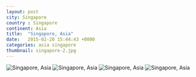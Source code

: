 ```yaml
---
layout: post
city: Singapore
country : Singapore
continent: Asia
title:  "Singapore, Asia"
date:   2015-02-20 15:44:43 +0000
categories: asia singapore
thumbnail: singapore-2.jpg
---
```


<div class="img-container">
	<img class="img-responsive" src="{{ site.baseurl }}/img/countries/singapore/singapore-1.jpg" alt="Singapore, Asia"/>
	<img class="img-responsive" src="{{ site.baseurl }}/img/countries/singapore/singapore-2.jpg" alt="Singapore, Asia"/>
	<img class="img-responsive" src="{{ site.baseurl }}/img/countries/singapore/singapore-3.jpg" alt="Singapore, Asia"/>
	<img class="img-responsive" src="{{ site.baseurl }}/img/countries/singapore/singapore-4.jpg" alt="Singapore, Asia"/>
</div>
